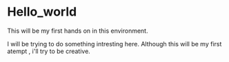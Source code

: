 # Hello_world
This will be my first hands on in this environment.

I will be trying to do something intresting here. Although this will be my first atempt , i'll try to be creative.
